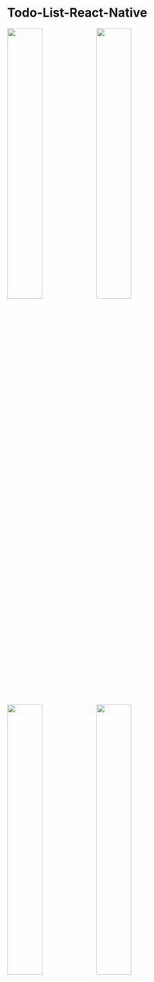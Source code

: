 # Todo-List-React-Native


<img src="https://raw.githubusercontent.com/spearkiller0/Todo-List-React-Native/master/imgs/Screenshot_1570398023.png" width="40%">
<img src="https://raw.githubusercontent.com/spearkiller0/Todo-List-React-Native/master/imgs/Screenshot_1570398031.png" width="40%">
<img src="https://raw.githubusercontent.com/spearkiller0/Todo-List-React-Native/master/imgs/Screenshot_1570576654.png" width="40%">
<img src="https://raw.githubusercontent.com/spearkiller0/Todo-List-React-Native/master/imgs/Screenshot_1570398016.png" width="40%">
